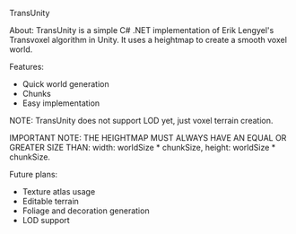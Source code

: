 TransUnity

About:
TransUnity is a simple C# .NET implementation of Erik Lengyel's Transvoxel algorithm in Unity. It uses a heightmap to create a smooth voxel world.

Features:
- Quick world generation
- Chunks
- Easy implementation

NOTE: TransUnity does not support LOD yet, just voxel terrain creation.

IMPORTANT NOTE: THE HEIGHTMAP MUST ALWAYS HAVE AN EQUAL OR GREATER SIZE THAN: width: worldSize * chunkSize, height: worldSize * chunkSize.

Future plans:
- Texture atlas usage
- Editable terrain
- Foliage and decoration generation
- LOD support
